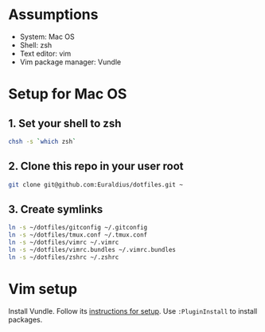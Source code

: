 # Assumptions

* System: Mac OS
* Shell: zsh
* Text editor: vim
* Vim package manager: Vundle

# Setup for Mac OS

## 1. Set your shell to zsh

```bash
chsh -s `which zsh`
```

## 2. Clone this repo in your user root

```zsh
git clone git@github.com:Euraldius/dotfiles.git ~
```

## 3. Create symlinks

```zsh
ln -s ~/dotfiles/gitconfig ~/.gitconfig
ln -s ~/dotfiles/tmux.conf ~/.tmux.conf
ln -s ~/dotfiles/vimrc ~/.vimrc
ln -s ~/dotfiles/vimrc.bundles ~/.vimrc.bundles
ln -s ~/dotfiles/zshrc ~/.zshrc
```

# Vim setup

Install Vundle. Follow its [instructions for setup](https://github.com/VundleVim/Vundle.vim#quick-start). Use `:PluginInstall` to install packages.
